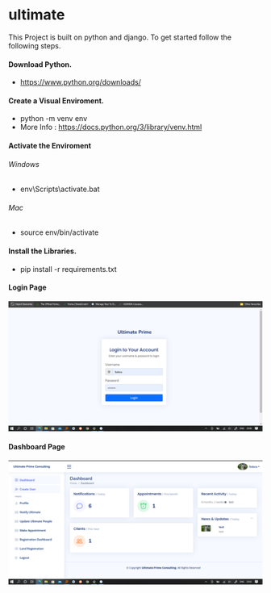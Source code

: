 # ultimate

This Project is built on python and django.
To get started follow the following steps.

#### Download Python.
- https://www.python.org/downloads/

#### Create a Visual Enviroment.

- python -m venv env
- More Info : https://docs.python.org/3/library/venv.html

#### Activate the Enviroment

###### Windows
- env\Scripts\activate.bat

###### Mac
- source env/bin/activate


#### Install the Libraries.
- pip install -r requirements.txt

#### Login Page
![Alt text](images/login.PNG "Login Page")

<!-- <img src="https://photos.google.com/album/AF1QipO2krkVjbLQDXJz4LKhdI_Crb4U3Fl399I9zEm4/photo/AF1QipNHIDuw2yyVj23GKkTNsNQy5p-iNQaa9KjlGEAm" alt="alt text" title="image Title" /> -->


#### Dashboard Page
![Alt text](images/dashboard.PNG "Dashboard Page")